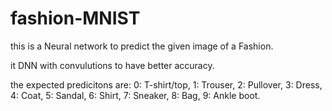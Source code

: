 # fashion-MNIST

this is a Neural network to predict the given image of a Fashion.

it DNN with convulutions to have better accuracy.

the expected predicitons are: 
0: T-shirt/top, 1: Trouser, 2: Pullover, 3: Dress, 4: Coat, 5: Sandal, 6: Shirt, 7: Sneaker, 8: Bag, 9: Ankle boot.
